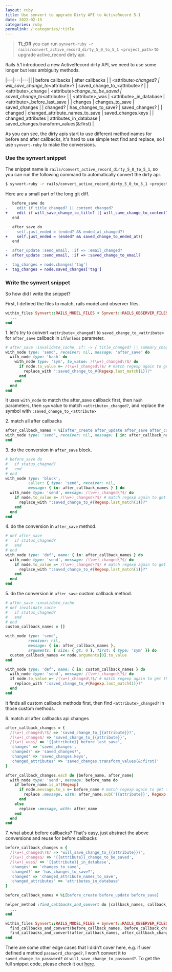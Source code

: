 ```yaml
---
layout: ruby
title: Use synvert to upgrade Dirty API to ActiveRecord 5.1
date: 2022-02-15
categories: ruby
permalink: /:categories/:title
---
```


> **TL;DR** you can run `synvert-ruby -r rails/convert_active_record_dirty_5_0_to_5_1 <project_path>`
> to upgrade active_record dirty api.

Rails 5.1 introduced a new ActiveRecord dirty API, we need to use some longer but less ambiguity methods.

|---|---|---|
|| before callbacks | after callbacks |
| \<attribute\>_changed? | will_save_change_to_\<attribute\>? | saved_change_to_\<attribute\>? |
| \<attribute\>_change | \<attribute\>_change_to_be_saved | saved_change_to_\<attribute\> |
| \<attribute\>_was | \<attribute\>_in_database | \<attribute\>_before_last_save |
| changes | changes_to_save | saved_changes |
| changed? | has_changes_to_save? | saved_changes? |
| changed | changed_attribute_names_to_save | saved_changes.keys |
| changed_attributes | attributes_in_database | saved_changes.transform_values(&:first) |

As you can see, the dirty apis start to use different method names for before and after callbacks,
it's hard to use simple text find and replace, so I use `synvert-ruby` to make the conversions.

### Use the synvert snippet

The snippet name is `rails/convert_active_record_dirty_5_0_to_5_1`, so you can run the following command to automatically convert the dirty api.

```bash
$ synvert-ruby -r rails/convert_active_record_dirty_5_0_to_5_1 <project_path>
```

Here are a small part of the long git diff.

```diff
   before_save do
-    edit if title_changed? || content_changed?
+    edit if will_save_change_to_title? || will_save_change_to_content?
   end

   after_save do
-    self.just_ended = (ended? && ended_at_changed?)
+    self.just_ended = (ended? && saved_change_to_ended_at?)
   end

-  after_update :send_email, :if => :email_changed?
+  after_update :send_email, :if => :saved_change_to_email?

-  tag_changes = node.changes['tag']
+  tag_changes = node.saved_changes['tag']
```

### Write the synvert snippet

So how did I write the snippet?

First, I defined the files to match, rails model and observer files.

```ruby
within_files Synvert::RAILS_MODEL_FILES + Synvert::RAILS_OBSERVER_FILES do
  ...
end
```

1\. let's try to convert `<attribute>_changed?` to `saved_change_to_<attribute>` for `after_save` callback in `if`/`unless` parameter.

```ruby
# after_save :invalidate_cache, if: -> { title_changed? || summary_chagned? }
with_node type: 'send', receiver: nil, message: 'after_save' do
  with_node type: 'hash' do
    with_node type: 'sym', to_value: /(\w+)_changed\?$/ do
      if node.to_value =~ /(\w+)_changed\?$/ # match regexp again to get the last match
        replace_with ":saved_change_to_#{Regexp.last_match(1)}?"
      end
    end
  end
end
```

It uses `with_node` to match the after_save callback first, then `hash` parameters, then `sym` value to match `<attribute>_changed?`, and replace the symbol with `:saved_change_to_<attribute>`

2\. match all after callbacks

```ruby
after_callback_names = %i[after_create after_update after_save after_commit after_create_commit after_update_commit after_save_commit]
with_node type: 'send', receiver: nil, message: { in: after_callback_names } do
end
```

3\. do the conversion in `after_save` block.

```ruby
# before_save do
#   if status_chagned?
#   end
# end
with_node type: 'block',
          caller: { type: 'send', receiver: nil,
          message: { in: after_callback_names } } do
  with_node type: 'send', message: /(\w+)_changed\?$/ do
    if node.to_value =~ /(\w+)_changed\?$/ # match regexp again to get the last match
      replace_with ":saved_change_to_#{Regexp.last_match(1)}?"
    end
  end
end
```

4\. do the conversion in `after_save` method.

```ruby
# def after_save
#   if status_chagned?
#   end
# end
with_node type: 'def', name: { in: after_callback_names } do
  with_node type: 'send', message: /(\w+)_changed\?$/ do
    if node.to_value =~ /(\w+)_changed\?$/ # match regexp again to get the last match
      replace_with ":saved_change_to_#{Regexp.last_match(1)}?"
    end
  end
end
```

5\. do the conversion in `after_save` custom callback method.

```ruby
# after_save :invalidate_cache
# def invalidate_cache
#   if status_chagned?
#   end
# end
custom_callback_names = []

with_node type: 'send',
          receiver: nil,
          message: { in: after_callback_names },
          arguments: { size: { gt: 0 }, first: { type: 'sym' }} do
  custom_callback_names << node.arguments[0].to_value
end

with_node type: 'def', name: { in: custom_callback_names } do
  with_node type: 'send', message: /(\w+)_changed\?$/ do
  if node.to_value =~ /(\w+)_changed\?$/ # match regexp again to get the last match
    replace_with ":saved_change_to_#{Regexp.last_match(1)}?"
  end
end
```

It finds all custom callback methods first, then find `<attribute>_changed?` in those custom methods.

6\. match all after callbacks api changes

```ruby
after_callback_changes = {
  /(\w+)_changed\?$/ => 'saved_change_to_{{attribute}}?',
  /(\w+)_change$/ => 'saved_change_to_{{attribute}}',
  /(\w+)_was$/ => '{{attribute}}_before_last_save',
  'changes' => 'saved_changes',
  'changed?' => 'saved_changes?',
  'changed' => 'saved_changes.keys',
  'changed_attributes' => 'saved_changes.transform_values(&:first)'
}

after_callback_changes.each do |before_name, after_name|
  with_node type: 'send', message: before_name do
    if before_name.is_a?(Regexp)
      if node.message.to_s =~ before_name # match regexp again to get the last match
        replace :message, with: after_name.sub('{{attribute}}', Regexp.last_match(1))
      end
    else
      replace :message, with: after_name
    end
  end
end
```

7\. what about before callbacks? That's easy, just abstract the above conversions and reuse for before callbacks

```ruby
before_callback_changes = {
  /(\w+)_changed\?$/ => 'will_save_change_to_{{attribute}}?',
  /(\w+)_change$/ => '{{attribute}}_change_to_be_saved',
  /(\w+)_was$/ => '{{attribute}}_in_database',
  'changes' => 'changes_to_save',
  'changed?' => 'has_changes_to_save?',
  'changed' => 'changed_attribute_names_to_save',
  'changed_attributes' => 'attributes_in_database'
}

before_callback_names = %i[before_create before_update before_save]

helper_method :find_callbacks_and_convert do |callback_names, callback_changes|
  ...
end

within_files Synvert::RAILS_MODEL_FILES + Synvert::RAILS_OBSERVER_FILES do
  find_callbacks_and_convert(before_callback_names, before_callback_changes)
  find_callbacks_and_convert(after_callback_names, after_callback_changes)
end
```

There are some other edge cases that I didn't cover here, e.g. if user defined a method `password_changed?`, I won't convert it to `saved_change_to_password?` or `will_save_change_to_password?`. To get the full snippet code, please check it out [here](https://github.com/xinminlabs/synvert-snippets-ruby/blob/master/lib/rails/convert_active_record_dirty_5_0_to_5_1.rb).